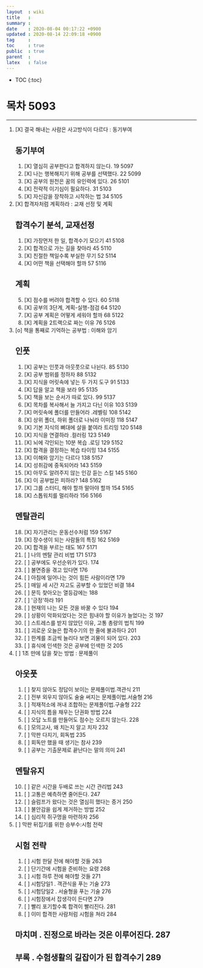 ```yaml
---
layout  : wiki
title   : 
summary : 
date    : 2020-08-04 00:17:22 +0900
updated : 2020-08-14 22:09:18 +0900
tag     : 
toc     : true
public  : true
parent  : 
latex   : false
---
```

* TOC
{:toc}

# 목차 5093
------

1. [X] 결국 해내는 사람은 사고방식이 다르다 : 동기부여
	## 동기부여
    1. [X] 열심히 공부한다고 합격하지 않는다. 19 5097
	2. [X] 나는 행복해지기 위해 공부를 선택했다.  22 5099
	3. [X] 공부의 원천은 꿈의 유인력에 있다.  26 5101
	4. [X] 전략적 이기심이 필요하다.   31 5103
	5. [X] 자신감을 장착하고 시작하는 법  34 5105
2. [X] 합격자처럼 계획하라 : 교재 선정 및 계획
    ## 합격수기 분석, 교재선정
	1. [X] 가장먼저 한 일, 합격수기 모으기  41 5108
	2. [X] 합격으로 가는 길을 찾아라  45 5110
	3. [X] 친절한 책일수록 부실한 무기  52 5114
	4. [X] 어떤 책을 선택해야 할까  57 5116
	## 계획
	5. [X] 점수를 버려야 합격할 수 있다. 60 5118
	6. [X] 공부의 3단계, 계획-실행-점검  64 5120
	7. [X] 공부 계획은 어떻게 세워야 할까  68 5122
	8. [X] 계획을 2트랙으로 짜는 이유  76 5126
3. [o] 책을 통째로 기억하는 공부법 : 이해와 암기
    ## 인풋
	1. [X] 공부는 인풋과 아웃풋으로 나뉜다.  85 5130
	2. [X] 공부 범위를 정하자  88 5132
	3. [X] 지식을 머릿속에 넣는 두 가지 도구  91 5133
	4. [X] 답을 알고 책을 보라  95 5135
	5. [X] 책을 보는 순서가 따로 있다.  99 5137
	6. [X] 목차를 복사해서 늘 가지고 다닌 이유  103 5139
	7. [X] 머릿속에 폴더를 만들어라 .레벨링  108 5142
	8. [X] 상위 폴더, 하위 폴더로 나눠라 이미징  118 5147
	9. [X] 기본 지식의 뼈대에 살을 붙여라  트리밍  120 5148
	10. [X] 지식을 연결하라 .컬러링 123 5149
	11. [X] 뇌에 각인되는 10분 복습  .로딩 129 5152
	12. [X] 합격을 결정하는 복습 타이밍  134 5155
	13. [X] 이해와 암기는 다르다  138 5157
	14. [X] 성취감에 중독되어라  143 5159
	15. [X] 아무도 알려주지 않는 인강 듣는 스킬  145 5160
	16. [X] 이 공부법은 피하라? 148  5162
	17. [X] 그룹 스터디, 해야 할까 말아야 할까  154 5165
	18. [X] 스톱워치를 멀리하라  156 5166
	## 멘탈관리
	18. [X] 자기관리는 운동선수처럼  159 5167
	19. [X] 장수생이 되는 사람들의 특징  162 5169
	20. [X] 합격을 부르는 태도  167 5171
	21. [ ] 나의 멘탈 관리 비법  171 5173 
	22. [ ] 공부에도 우선순위가 있다.  174
	23. [ ] 불면증을 겪고 있다면 176
	24. [ ] 아침에 일어나는 것이 힘든 사람이라면  179
	25. [ ] 매일 세 시간 자고도 공부할 수 있었던 비결  184
	26. [ ] 문득 찾아오는 열등감에는  188
	27. [ ] '긍정'하라  191
	28. [ ] 현재의 나는 모든 것을 바꿀 수 있다  194
	29. [ ] 상황이 악화되었다는 것은 힘내야 할 이유가 늘었다는 것  197
	30. [ ] 스트레스를 받지 않았던 이유, 고통 총량의 법칙  199
	31. [ ] 괴로운 오늘은 합격수기의 한 줄에 불과하다   201
	32. [ ] 한계를 조금씩 늘리다 보면 괴물이 되어 있다.  203
	33. [ ] 휴식에 인색한 것은 공부에 인색한 것  205
4. [ ] 1초 만에 답을 찾는 방법 : 문제풀이
	## 아웃풋
	1. [ ] 찾지 않아도 정답이 보이는 문제풀이법.객관식 211
	2. [ ] 전부 외우지 않아도 술술 써지는 문제풀이법.서술형  216
	3. [ ] 적재적소에 꺼내 조합하는 문제풀이법.구술형  222
	4. [ ] 지식의 틈을 채우는 단권화 방법  224
	5. [ ] 오답 노트를 만들어도 점수는 오르지 않는다.  228
	6. [ ] 모의고사, 왜 치는지 알고 치자  232
	7. [ ] 막판 다지기, 회독법  235
	8. [ ] 회독만 했을 때 생기는 참사  239
	9. [ ] 공부는 기출문제로 끝난다는 말의 의미  241
	## 멘탈유지 
	10. [ ] 같은 시간을 두배로 쓰는 시간 관리법  243
	11. [ ] 고통은 예측하면 줄어든다.  247
	12. [ ] 슬럼프가 왔다는 것은 열심히 했다는 증거  250
	13. [ ] 불안감을 쉽게 제거하는 방법  252
	14. [ ] 심리적 쥐구멍을 마련하자  256
5. [ ] 막판 뒤집기를 위한 승부수:시험 전략
	## 시험 전략
	1. [ ] 시험 한달 전에 해야할 것들  263
	2. [ ] 단기간에 시험을 준비하는 요령  268
	3. [ ] 시험 하루 전에 해야할 것들  271
	4. [ ] 시험당일1 . 객관식을 푸는 기술  273
	5. [ ] 시험당일2 . 서술형을 푸는 기술  276
	6. [ ] 시험장에서 잡생각이 든다면  279
	7. [ ] 빨리 포기할수록 합격이 빨리진다.  281
	8. [ ] 이미 합격한 사람처럼 시험을 쳐라  284
	## 마치며 . 진정으로 바라는 것은 이루어진다.  287
	## 부록 . 수험생활의 길잡이가 된 합격수기  289
